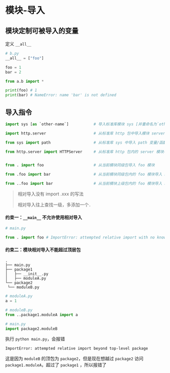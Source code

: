 # 模块-导入

## 模块定制可被导入的变量

定义 `__all__`

```python
# b.py
__all__ = ["foo"]

foo = 1
bar = 2
```

```python
from a.b import *

print(foo) # 1
print(bar) # NameError: name 'bar' is not defined
```

## 导入指令

```python
import sys [as `other-name`]           # 导入标准库模块 sys [并重命名为`other-name`]

import http.server                     # 从标准库 http 包中导入模块 server

from sys import path                   # 从标准库 sys 中导入 path 变量/函数

from http.server import HTTPServer     # 从标准库 http 包内的 server 模块导入 HTTPServer 类/方法/对象/符号


from . import foo                      # 从当前模块同级包导入 foo 模块

from .foo import bar                   # 从当前模块同级包内的 foo 模块导入 bar 符号

from ..foo import bar                  # 从当前模块上级包内的 foo 模块导入 bar 符号
```

> 相对导入没有 import .xxx 的写法
>
> 相对导入往上查找一级，多添加一个`.`

#### 约束一：`__main__` 不允许使用相对导入

```python
# main.py

from . import foo # ImportError: attempted relative import with no known parent package
```

#### 约束二：模块相对导入不能超过顶层包

```
.
├── main.py
├── package1
│   ├── __init__.py
│   ├── moduleA.py
└── package2
 └── moduleB.py
```

```python
# moduleA.py
a = 1
```

```python
# moduleB.py
from ..package1.moduleA import a
```

```python
# main.py
import package2.moduleB
```

执行 `python main.py`，会报错

```
ImportError: attempted relative import beyond top-level package
```

这是因为 `moduleB` 的顶包为 `package2`，但是现在想越过 `package2` 访问 `package1.moduleA`，超过了 `package1` ，所以报错了
